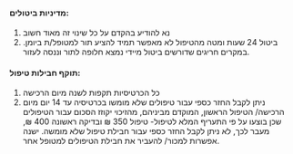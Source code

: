 #### מדיניות ביטולים:
1. נא להודיע בהקדם על כל שינוי זה מאוד חשוב
2. ביטול 24 שעות ומטה מהטיפול לא מאפשר תמיד להציע תור למטופל/ת ביומן.
 במקרים חריגים שדורשים ביטול מיידי נמצא חלופה לתור וננסה לעזור.
 
#### תוקף חבילות טיפול:
1. כל הכרטיסיות תקפות לשנה מיום הרכישה
2. ניתן לקבל החזר כספי עבור טיפולים שלא מומשו בכרטיסיה עד 14 יום מיום הרכישה/ הטיפול הראשון, המוקדם מביניהם, מהזיכוי יקוזז הסכום עבור הטיפולים שכן בוצעו על פי התעריף המלא לטיפול-  טיפול 350 ₪ ובדיקה ראשונה 400 ₪, מעבר לכך, לא ניתן לקבל החזר כספי עבור חבילת טיפול שלא מומשה. ישנה אפשרות למכור/ להעביר את חבילת הטיפולים למטופל אחר.
